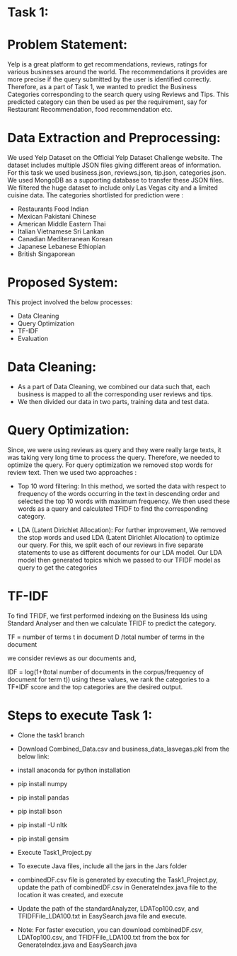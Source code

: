 # Task 1:

# Problem Statement:
Yelp is a great platform to get recommendations, reviews, ratings for various businesses around the world. The recommendations it provides are more precise if the query submitted by the user is identified correctly. Therefore, as a part of Task 1, we wanted to predict the Business Categories corresponding to the search query using Reviews and Tips. This predicted category can then be used as per the requirement, say for Restaurant Recommendation, food recommendation etc. 

# Data Extraction and Preprocessing:
We used Yelp Dataset on the Official Yelp Dataset Challenge website. The dataset includes multiple JSON files giving different areas of information. For this task we used business.json, reviews.json, tip.json, categories.json. We used MongoDB as a supporting database to transfer these JSON files. We filtered the huge dataset to include only Las Vegas city and a limited cuisine data. The categories shortlisted for prediction were :
- Restaurants Food Indian 
- Mexican Pakistani Chinese  
- American Middle Eastern Thai
- Italian Vietnamese Sri Lankan
- Canadian Mediterranean Korean
- Japanese Lebanese Ethiopian
- British Singaporean

# Proposed System:
This project involved the below processes:
- Data Cleaning
- Query Optimization
- TF-IDF
- Evaluation

# Data Cleaning:
- As a part of Data Cleaning, we combined our data such that, each business is mapped to all the corresponding user reviews and tips.
- We then divided our data in two parts, training data and test data.

# Query Optimization:
Since, we were using reviews as query and they were really large texts, it was taking very long time to process the query. Therefore, we needed to optimize the query. For query optimization we removed stop words for review text. Then we used two approaches :

- Top 10 word filtering:
  In this method, we sorted the data with respect to frequency of the words occurring in the text in descending order and selected the top 10 words with maximum frequency. We then used these words as a query and calculated TFIDF to find the corresponding category.
  
- LDA (Latent Dirichlet Allocation):
  For further improvement, We removed the stop words and used LDA (Latent Dirichlet Allocation) to optimize our query. For this, we split each of our reviews in five separate statements to use as different documents for our LDA model. Our LDA model then generated topics which we passed to our TFIDF model as query to get the categories

# TF-IDF
To find TFIDF, we first performed indexing on the Business Ids using Standard Analyser and then we calculate TFIDF to predict the category.

TF = number of terms t in document D /total number of terms in the document

we consider reviews as our documents and, 

IDF = log(1+(total number of documents in the corpus/frequency of document for term t))
using these values, we rank the categories to a TF\*IDF score and the top categories are the desired output.

# Steps to execute Task 1:
- Clone the task1 branch
- Download Combined_Data.csv and business_data_lasvegas.pkl from the below link:

- install anaconda for python installation
- pip install numpy
- pip install pandas
- pip install bson
- pip install -U nltk
- pip install gensim
- Execute Task1_Project.py
- To execute Java files, include all the jars in the Jars folder
- combinedDF.csv file is generated by executing the Task1_Project.py, update the path of combinedDF.csv in GenerateIndex.java file to the location it was created, and execute
- Update the path of the standardAnalyzer, LDATop100.csv, and TFIDFFile_LDA100.txt in EasySearch.java file and execute.

* Note: For faster execution, you can download combinedDF.csv, LDATop100.csv, and TFIDFFile_LDA100.txt from the box for GenerateIndex.java and EasySearch.java
